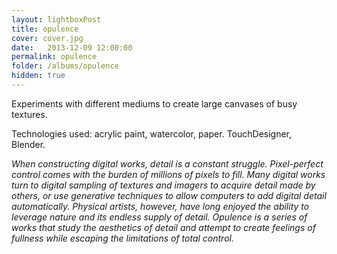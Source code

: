 ```yaml
---
layout: lightboxPost
title: opulence
cover: cover.jpg
date:   2013-12-09 12:00:00
permalink: opulence
folder: /albums/opulence
hidden: true
---
```


Experiments with different mediums to create large canvases of busy textures.
<!--more-->
Technologies used: acrylic paint, watercolor, paper. TouchDesigner, Blender.

_When constructing digital works, detail is a constant struggle. Pixel-perfect control comes with the burden of millions of pixels to fill. Many digital works turn to digital sampling of textures and imagers to acquire detail made by others, or use generative techniques to allow computers to add digital detail automatically. Physical artists, however, have long enjoyed the ability to leverage nature and its endless supply of detail. Opulence is a series of works that study the aesthetics of detail and attempt to create feelings of fullness while escaping the limitations of total control._